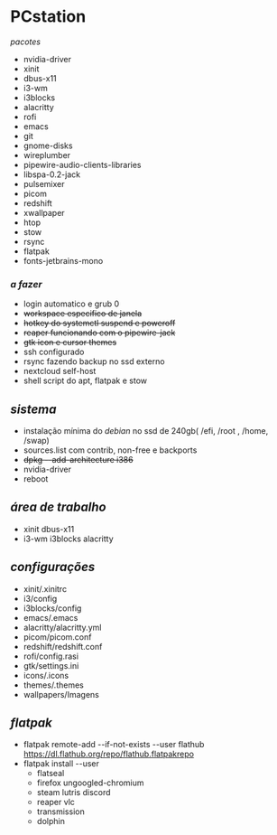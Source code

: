# PCstation

*pacotes*
  - nvidia-driver
  - xinit
  - dbus-x11
  - i3-wm
  - i3blocks
  - alacritty
  - rofi
  - emacs
  - git
  - gnome-disks
  - wireplumber
  - pipewire-audio-clients-libraries
  - libspa-0.2-jack
  - pulsemixer
  - picom
  - redshift
  - xwallpaper
  - htop
  - stow
  - rsync
  - flatpak
  - fonts-jetbrains-mono
  
### *a fazer*
- login automatico e grub 0
- ~~workspace especifico de janela~~
- ~~hotkey do systemctl suspend e poweroff~~
- ~~reaper funcionando com o pipewire-jack~~
- ~~gtk icon e cursor themes~~
- ssh configurado
- rsync fazendo backup no ssd externo
- nextcloud self-host
- shell script do apt, flatpak e stow

## *sistema*
- instalação mínima do *debian* no ssd de 240gb( /efi, /root , /home, /swap)
- sources.list com contrib, non-free e backports
- ~~dpkg --add-architecture i386~~ 
- nvidia-driver
- reboot

## *área de trabalho*
- xinit dbus-x11 
- i3-wm i3blocks alacritty

## *configurações*
- xinit/.xinitrc
- i3/config
- i3blocks/config
- emacs/.emacs
- alacritty/alacritty.yml
- picom/picom.conf
- redshift/redshift.conf
- rofi/config.rasi
- gtk/settings.ini
- icons/.icons
- themes/.themes
- wallpapers/Imagens
  
## *flatpak*
- flatpak remote-add --if-not-exists --user flathub https://dl.flathub.org/repo/flathub.flatpakrepo
- flatpak install --user
  - flatseal
  - firefox ungoogled-chromium
  - steam lutris discord
  - reaper vlc
  - transmission
  - dolphin
